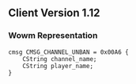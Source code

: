 ## Client Version 1.12

### Wowm Representation
```rust,ignore
cmsg CMSG_CHANNEL_UNBAN = 0x00A6 {
    CString channel_name;    
    CString player_name;    
}

```
